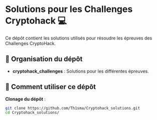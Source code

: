 # Solutions pour les Challenges Cryptohack 💻

Ce dépôt contient les solutions utilisés pour résoudre les épreuves des Challenges CryptoHack.

## 📂 Organisation du dépôt

- **cryptohack_challenges** : Solutions pour les différentes épreuves.

## 🚀 Comment utiliser ce dépôt

**Clonage du dépôt** :
   ```bash
   git clone https://github.com/Th1sma/Cryptohack_solutions.git
   cd Cryptohack_solutions/
